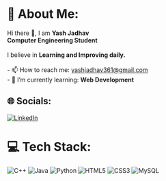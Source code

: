# 💫 About Me:
Hi there 👋, I am <strong>Yash Jadhav</strong><br> <strong>Computer Engineering Student</strong> <br><br>I believe in <strong>Learning and Improving daily.</strong><br><br>- 📫 How to reach me: yashjadhav361@gmail.com <br>- 🌱 I’m currently learning: **Web Development**


## 🌐 Socials:
[![LinkedIn](https://img.shields.io/badge/LinkedIn-%230077B5.svg?logo=linkedin&logoColor=white)](https://linkedin.com/in/www.linkedin.com/in/yash-jadhav-a17314212) 

# 💻 Tech Stack:
![C++](https://img.shields.io/badge/c++-%2300599C.svg?style=for-the-badge&logo=c%2B%2B&logoColor=white) ![Java](https://img.shields.io/badge/java-%23ED8B00.svg?style=for-the-badge&logo=java&logoColor=white) ![Python](https://img.shields.io/badge/python-3670A0?style=for-the-badge&logo=python&logoColor=ffdd54) ![HTML5](https://img.shields.io/badge/html5-%23E34F26.svg?style=for-the-badge&logo=html5&logoColor=white) ![CSS3](https://img.shields.io/badge/css3-%231572B6.svg?style=for-the-badge&logo=css3&logoColor=white) <!--![JavaScript](https://img.shields.io/badge/javascript-%23323330.svg?style=for-the-badge&logo=javascript&logoColor=%23F7DF1E) /-->![MySQL](https://img.shields.io/badge/mysql-%2300f.svg?style=for-the-badge&logo=mysql&logoColor=white)

<!-- ![](https://github-readme-stats.vercel.app/api/top-langs/?username=yashjadhav0220&theme=nightowl&hide_border=false&include_all_commits=false&count_private=false&layout=compact) -->

<!-- Proudly created with GPRM ( https://gprm.itsvg.in ) -->


 

 





